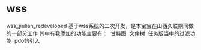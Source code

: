 # wss
wss_jiulian_redeveloped
基于wss系统的二次开发，是本宝宝在山西久联期间做的一部分工作
其中有我添加的功能主要有：
  甘特图
  文件树
  任务版当中的过滤功能
  pdo的引入
